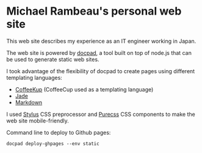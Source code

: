 # Michael Rambeau's personal web site

This web site describes my experience as an IT engineer working in Japan.

The web site is powered by [docpad](http://docpad.org), a tool built on top of node.js that can be used to generate static web sites.

I took advantage of the flexibility of docpad to create pages using different templating languages:

* [CoffeeKup](http://coffeekup.org/) (CoffeeCup used as a templating language)
* [Jade](http://jade-lang.com/)
* [Markdown](https://daringfireball.net/projects/markdown/basics)

I used [Stylus](https://github.com/learnboost/stylus) CSS preprocessor and [Purecss](http://purecss.io) CSS components to make the web site mobile-friendly.

Command line to deploy to Github pages:

```
docpad deploy-ghpages --env static
```
